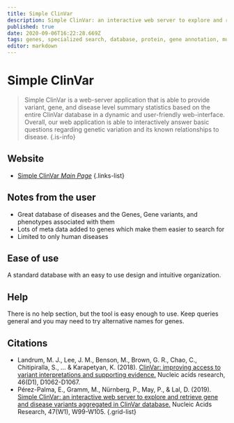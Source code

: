 ```yaml
---
title: Simple ClinVar
description: Simple ClinVar: an interactive web server to explore and retrieve gene and disease variants aggregated in ClinVar database.
published: true
date: 2020-09-06T16:22:28.669Z
tags: genes, specialized search, database, protein, gene annotation, mutant
editor: markdown
---
```


# Simple ClinVar

> Simple ClinVar is a web-server application that is able to provide variant, gene, and disease level summary statistics based on the entire ClinVar database in a dynamic and user-friendly web-interface. Overall, our web application is able to interactively answer basic questions regarding genetic variation and its known relationships to disease.
{.is-info}

 

## Website 

- [Simple ClinVar *Main Page*](http://simple-clinvar.broadinstitute.org/)
 {.links-list}

## Notes from the user
 - Great database of diseases and the Genes, Gene variants, and phenotypes associated with them
 - Lots of meta data added to genes which make them easier to search for
 - Limited to only human diseases

 
## Ease of use

A standard database with an easy to use design and intuitive organization.


## Help

There is no help section, but the tool is easy enough to use. Keep queries general and you may need to try alternative names for genes.


## Citations

- Landrum, M. J., Lee, J. M., Benson, M., Brown, G. R., Chao, C., Chitipiralla, S., ... & Karapetyan, K. (2018). [ClinVar: improving access to variant interpretations and supporting evidence.](https://academic.oup.com/nar/article/46/D1/D1062/4641904) Nucleic acids research, 46(D1), D1062-D1067.
- Pérez-Palma, E., Gramm, M., Nürnberg, P., May, P., & Lal, D. (2019). [Simple ClinVar: an interactive web server to explore and retrieve gene and disease variants aggregated in ClinVar database.](https://academic.oup.com/nar/article/47/W1/W99/5494761) Nucleic Acids Research, 47(W1), W99-W105.
{.grid-list}
